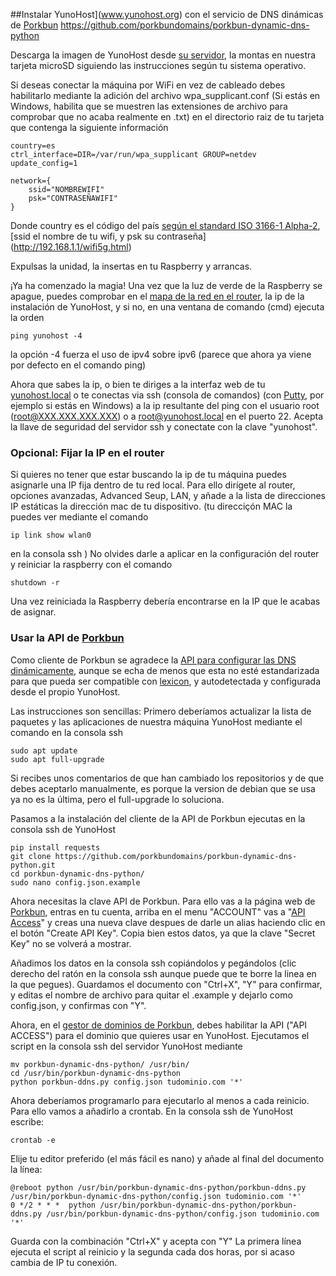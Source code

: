 ##Instalar YunoHost](www.yunohost.org) con el servicio de DNS dinámicas de [Porkbun](www.porkbun.com)
https://github.com/porkbundomains/porkbun-dynamic-dns-python

Descarga la imagen de YunoHost desde [su servidor](https://yunohost.org/ru/install/hardware), la montas en nuestra tarjeta microSD siguiendo las instrucciones según tu sistema operativo. 

Si deseas conectar la máquina por WiFi en vez de cableado debes habilitarlo mediante la adición del archivo wpa_supplicant.conf (Si estás en Windows, habilita que se muestren las extensiones de archivo para comprobar que no acaba realmente en .txt) en el directorio raiz de tu tarjeta que contenga la siguiente información


```
country=es
ctrl_interface=DIR=/var/run/wpa_supplicant GROUP=netdev
update_config=1

network={
    ssid="NOMBREWIFI"
    psk="CONTRASEÑAWIFI"
}
```

Donde country es el código del país [según el standard ISO 3166-1 Alpha-2](https://www.iso.org/obp/ui/#search), [ssid el nombre de tu wifi, y psk su contraseña] (http://192.168.1.1/wifi5g.html)

Expulsas la unidad, la insertas en tu Raspberry y arrancas.

¡Ya ha comenzado la magia!
Una vez que la luz de verde de la Raspberry se apague, puedes comprobar en el [mapa de la red en el router](http://192.168.1.1/networkmap.html), la ip de la instalación de YunoHost, y si no, en una ventana de comando (cmd) ejecuta la orden
```
ping yunohost -4
```
la opción -4 fuerza el uso de ipv4 sobre ipv6 (parece que ahora ya viene por defecto en el comando ping)

Ahora que sabes la ip, o bien te diriges a la interfaz web de tu [yunohost.local](https://yunohost.local) o te conectas via ssh (consola de comandos) (con [Putty](www.putty.org), por ejemplo si estás en Windows) a la ip resultante del ping con el usuario root (root@XXX.XXX.XXX.XXX) o a root@yunohost.local en el puerto 22. Acepta la llave de seguridad del servidor ssh y conectate con la clave "yunohost".

### Opcional: Fijar la IP en el router
Si quieres no tener que estar buscando la ip de tu máquina puedes asignarle una IP fija dentro de tu red local. Para ello dirígete al router, opciones avanzadas, Advanced Seup, LAN, y añade a la lista de direcciones IP estáticas la dirección mac de tu dispositivo. (tu direcciçón MAC la puedes ver mediante el comando
```
ip link show wlan0
```
en la consola ssh
) No olvides darle a aplicar en la configuración del router y reiniciar la raspberry con el comando 
```
shutdown -r
```
Una vez reiniciada la Raspberry debería encontrarse en la IP que le acabas de asignar.


### Usar la API de [Porkbun](www.porkbun.com)
Como cliente de Porkbun se agradece la [API para configurar las DNS dinámicamente](https://github.com/porkbundomains/porkbun-dynamic-dns-python), aunque se echa de menos que esta no esté estandarizada para que pueda ser compatible con [lexicon](https://github.com/AnalogJ/lexicon), y autodetectada y configurada desde el propio YunoHost.

Las instrucciones son sencillas:
Primero deberíamos actualizar la lista de paquetes y las aplicaciones de nuestra máquina YunoHost mediante el comando en la consola ssh
```
sudo apt update
sudo apt full-upgrade
```
Si recibes unos comentarios de que han cambiado los repositorios y de que debes aceptarlo manualmente, es porque la version de debian que se usa ya no es la última, pero el full-upgrade lo soluciona.

Pasamos a la instalación del cliente de la API de Porkbun
ejecutas en la consola ssh de YunoHost

```
pip install requests
git clone https://github.com/porkbundomains/porkbun-dynamic-dns-python.git
cd porkbun-dynamic-dns-python/
sudo nano config.json.example
```

Ahora necesitas la clave API de Porkbun. Para ello vas a la página web de [Porkbun](www.porkbun.com), entras en tu cuenta, arriba en el menu "ACCOUNT" vas a "[API Access](https://porkbun.com/account/api)" y creas una nueva clave despues de darle un alias haciendo clic en el botón "Create API Key". Copia bien estos datos, ya que la clave "Secret Key" no se volverá a mostrar.

Añadimos los datos en la consola ssh copiándolos y pegándolos (clic derecho del ratón en la consola ssh aunque puede que te borre la linea en la que pegues).
Guardamos el documento con "Ctrl+X", "Y" para confirmar, y editas el nombre de archivo para quitar el .example y dejarlo como config.json, y confirmas con "Y".

Ahora, en el [gestor de dominios de Porkbun](https://porkbun.com/account/domainsSpeedy), debes habilitar la API ("API ACCESS") para el dominio que quieres usar en YunoHost.
Ejecutamos el script en la consola ssh del servidor YunoHost mediante

```
mv porkbun-dynamic-dns-python/ /usr/bin/
cd /usr/bin/porkbun-dynamic-dns-python
python porkbun-ddns.py config.json tudominio.com '*'
```

Ahora deberíamos programarlo para ejecutarlo al menos a cada reinicio. Para ello vamos a añadirlo a crontab. En la consola ssh de YunoHost escribe:
```
crontab -e
```

Elije tu editor preferido (el más fácil es nano) y añade al final del documento la línea:
```
@reboot python /usr/bin/porkbun-dynamic-dns-python/porkbun-ddns.py /usr/bin/porkbun-dynamic-dns-python/config.json tudominio.com '*'
0 */2 * * *  python /usr/bin/porkbun-dynamic-dns-python/porkbun-ddns.py /usr/bin/porkbun-dynamic-dns-python/config.json tudominio.com '*'
```
Guarda con la combinación "Ctrl+X" y acepta con "Y"
La primera línea ejecuta el script al reinicio y la segunda cada dos horas, por si acaso cambia de IP tu conexión.